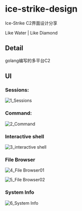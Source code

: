 # ice-strike-design
Ice-Strike C2界面设计分享

Like Water | Like Diamond

## Detail
golang编写的多平台C2

## UI

### Sessions:

![1_Sessions](https://user-images.githubusercontent.com/36320909/123520293-9d99fe00-d6e2-11eb-8d46-4aa8d613ccc4.png)


### Command:

![2_Command](https://user-images.githubusercontent.com/36320909/123520296-a1c61b80-d6e2-11eb-91f1-a8a2326751bb.png)


### Interactive shell

![3_interactive shell ](https://user-images.githubusercontent.com/36320909/123520297-a4c10c00-d6e2-11eb-8162-6e13dfde1303.png)


### File Browser

![4_File Browser01](https://user-images.githubusercontent.com/36320909/123520298-a5f23900-d6e2-11eb-8df3-05480271c418.png)

![5_File Browser02](https://user-images.githubusercontent.com/36320909/123520304-aa1e5680-d6e2-11eb-87dd-a30af0ad922b.png)


### System Info

![6_System Info](https://user-images.githubusercontent.com/36320909/123520307-abe81a00-d6e2-11eb-8dde-860ae29b81fa.png)

